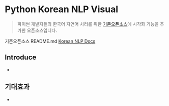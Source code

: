 # Python Korean NLP Visual
> 파이썬 개발자들의 한국어 자연어 처리를 위한 [기존오픈소스](https://github.com/chiheon/Korean-NLP)에 시각화 기능을 추가한 오픈소스입니다.



기존오픈소스 README.md [Korean NLP Docs](./Korean-NLP-README.md)



## Introduce
- 



## 기대효과
- 

